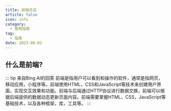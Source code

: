 ```yaml
---
title: 前端总览
article: false
icon: info
category:
  - 使用指南
tag:
  - 指南
date: 2023-06-02
---
```


## 什么是前端?
::: tip 来自Bing AI的回答
前端是指用户可以看到和操作的软件，通常是指网页，移动应用，小程序等。前端使用HTML，CSS和JavaScript等技术来创建用户界面，实现交互效果和功能。前端与后端通过HTTP协议进行数据交换，前端可以根据后端提供的数据动态更新页面内容。前端需要掌握HTML，CSS，JavaScript等基础技术，以及各种框架，库，工具等。
:::